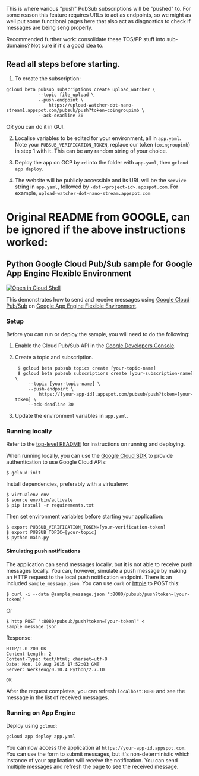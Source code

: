 This is where various "push" PubSub subscriptions will be "pushed" to.
For some reason this feature requires URLs to act as endpoints,
so we might as well put some functional pages here that also act as
diagnostics to check if messages are being seng properly.

Recommended further work: consolidate these TOS/PP stuff into sub-domains?
Not sure if it's a good idea to.

## **Read all steps before starting.**

1. To create the subscription:

```
gcloud beta pubsub subscriptions create upload_watcher \
            --topic file_upload \
            --push-endpoint \
                https://upload-watcher-dot-nano-stream1.appspot.com/pubsub/push?token=coingroupimb \
            --ack-deadline 30
```

OR you can do it in GUI.

2. Localise variables to be edited for your environment, all in `app.yaml`. Note your `PUBSUB_VERIFICATION_TOKEN`, replace our token (`coingroupimb`) in step 1 with it. This can be any random string of your choice.

3. Deploy the app on GCP by `cd` into the folder with `app.yaml`, then `gcloud app deploy`.

4. The website will be publicly accessible and its URL will be the `service` string in `app.yaml`, followed by `-dot-<project-id>.appspot.com`. For example, `upload-watcher-dot-nano-stream.appspot.com`

# Original README from GOOGLE, can be ignored if the above instructions worked:

## Python Google Cloud Pub/Sub sample for Google App Engine Flexible Environment

[![Open in Cloud Shell][shell_img]][shell_link]

[shell_img]: http://gstatic.com/cloudssh/images/open-btn.png
[shell_link]: https://console.cloud.google.com/cloudshell/open?git_repo=https://github.com/GoogleCloudPlatform/python-docs-samples&page=editor&open_in_editor=appengine/flexible/pubsub/README.md

This demonstrates how to send and receive messages using [Google Cloud Pub/Sub](https://cloud.google.com/pubsub) on [Google App Engine Flexible Environment](https://cloud.google.com/appengine).

### Setup

Before you can run or deploy the sample, you will need to do the following:

1. Enable the Cloud Pub/Sub API in the [Google Developers Console](https://console.developers.google.com/project/_/apiui/apiview/pubsub/overview).

2. Create a topic and subscription.

        $ gcloud beta pubsub topics create [your-topic-name]
        $ gcloud beta pubsub subscriptions create [your-subscription-name] \
            --topic [your-topic-name] \
            --push-endpoint \
                https://[your-app-id].appspot.com/pubsub/push?token=[your-token] \
            --ack-deadline 30

3. Update the environment variables in ``app.yaml``.

### Running locally

Refer to the [top-level README](../README.md) for instructions on running and deploying.

When running locally, you can use the [Google Cloud SDK](https://cloud.google.com/sdk) to provide authentication to use Google Cloud APIs:

    $ gcloud init

Install dependencies, preferably with a virtualenv:

    $ virtualenv env
    $ source env/bin/activate
    $ pip install -r requirements.txt

Then set environment variables before starting your application:

    $ export PUBSUB_VERIFICATION_TOKEN=[your-verification-token]
    $ export PUBSUB_TOPIC=[your-topic]
    $ python main.py

#### Simulating push notifications

The application can send messages locally, but it is not able to receive push messages locally. You can, however, simulate a push message by making an HTTP request to the local push notification endpoint. There is an included ``sample_message.json``. You can use
``curl`` or [httpie](https://github.com/jkbrzt/httpie) to POST this:

    $ curl -i --data @sample_message.json ":8080/pubsub/push?token=[your-token]"

Or

    $ http POST ":8080/pubsub/push?token=[your-token]" < sample_message.json

Response:

    HTTP/1.0 200 OK
    Content-Length: 2
    Content-Type: text/html; charset=utf-8
    Date: Mon, 10 Aug 2015 17:52:03 GMT
    Server: Werkzeug/0.10.4 Python/2.7.10

    OK

After the request completes, you can refresh ``localhost:8080`` and see the message in the list of received messages.

### Running on App Engine

Deploy using `gcloud`:

    gcloud app deploy app.yaml

You can now access the application at `https://your-app-id.appspot.com`. You can use the form to submit messages, but it's non-deterministic which instance of your application will receive the notification. You can send multiple messages and refresh the page to see the received message.
